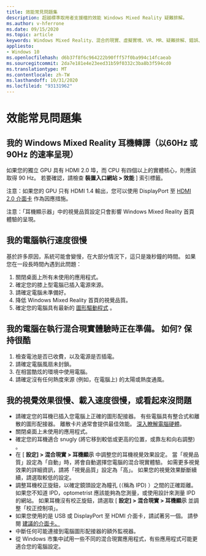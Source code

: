 ```yaml
---
title: 效能常見問題集
description: 超越標準取用者支援檔的效能 Windows Mixed Reality 疑難排解。
ms.author: v-hferrone
ms.date: 09/15/2020
ms.topic: article
keywords: Windows Mixed Reality、混合的現實、虛擬實境、VR、MR、疑難排解、錯誤、協助、支援、效能
appliesto:
- Windows 10
ms.openlocfilehash: d6b37f8f6c964222b90fff57f0ba994c14fcaeab
ms.sourcegitcommit: 2da7e181e4e23eed31b59f0332c3ba8b3f594cd0
ms.translationtype: MT
ms.contentlocale: zh-TW
ms.lasthandoff: 10/31/2020
ms.locfileid: "93131962"
---
```

# <a name="performance-faqs"></a>效能常見問題集

## <a name="is-my-windows-mixed-reality-headset-rendering-at-60hz-or-90hz-framerate"></a>我的 Windows Mixed Reality 耳機轉譯（以60Hz 或90Hz 的速率呈現）

如果您的獨立 GPU 具有 HDMI 2.0 埠，而 CPU 有四個以上的實體核心，則應該取得 90 Hz。 若要確認，請檢查 **裝置入口網站 > 效能** ] 索引標籤。

注意：如果您的 GPU 只有 HDMI 1.4 輸出，您可以使用 DisplayPort 至 [HDMI 2.0 介面卡](recommended-adapters-for-windows-mixed-reality-capable-pcs.md) 作為因應措施。

注意：「耳機顯示器」中的視覺品質設定只會影響 Windows Mixed Reality 首頁體驗的呈現。

## <a name="my-pc-is-running-slowly"></a>我的電腦執行速度很慢

基於許多原因，系統可能會變慢，在大部分情況下，這只是幾秒鐘的時間。 如果您在一段長時間內遇到此問題：

1. 關閉桌面上所有未使用的應用程式。
2. 確定您的膝上型電腦已插入電源來源。
3. 請確定電腦未準備好。
4. 降低 Windows Mixed Reality 首頁的視覺品質。
5. 確定您的電腦具有最新的 [圖形驅動程式](other-questions.md#my-graphics-driver-isnt-supported-im-getting-graphics-driver-failure-errors) 。

## <a name="my-pc-is-warming-up-as-i-run-the-mixed-reality-experiences-how-do-i-keep-it-cool"></a>我的電腦在執行混合現實體驗時正在準備。 如何? 保持很酷

1. 檢查電池是否已收費，以及電源是否插電。
2. 請確定電腦風扇未封鎖。
3. 在相當酷炫的環境中使用電腦。
4. 請確定沒有任何熱度來源 (例如，在電腦上) 的太陽或熱度通風。

## <a name="my-visuals-are-choppy-load-slowly-or-dont-look-good"></a>我的視覺效果很慢、載入速度很慢，或看起來沒問題

* 請確定您的耳機已插入您電腦上正確的圖形配接器。 有些電腦具有整合式和離散的圖形配接器。 離散卡片通常會提供最佳效能。 [深入瞭解電腦硬體](windows-mixed-reality-minimum-pc-hardware-compatibility-guidelines.md)。
* 關閉桌面上未使用的應用程式。
* 確定您的耳機適合 snugly (將它移到較低或更高的位置，或靠左和向右調整) 。
* 在 [ **設定] > 混合現實 > 耳機顯示** 中調整您的耳機視覺效果設定。 當「視覺品質」設定為「自動」時，將會自動選擇您電腦的混合現實體驗。 如需更多視覺效果的詳細資訊，請將「視覺品質」設定為「高」。 如果您的視覺效果斷斷續續，請選取較低的設定。
* 調整耳機校正旋鈕，以確定鏡頭設定為瞳孔 (（稱為 IPD) ）之間的正確距離。 如果您不知道 IPD，optometrist 應該能夠為您測量，或使用設計來測量 IPD 的網站。 如果耳機沒有校正旋鈕，請選取 [ **設定] > 混合現實 > 耳機顯示** 並調整「校正控制項」。
* 如果您使用的是 USB 或 DisplayPort 至 HDMI 介面卡，請試著另一個。 請參閱 [建議的介面卡。](recommended-adapters-for-windows-mixed-reality-capable-pcs.md)
* 中斷任何可能連接到電腦圖形配接器的額外監視器。
* 從 Windows 市集中試用一些不同的混合現實應用程式，有些應用程式可能更適合您的電腦設定。
